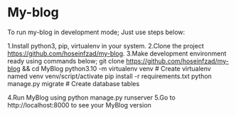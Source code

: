 # My-blog
To run my-blog in development mode; Just use steps below:

1.Install python3, pip, virtualenv in your system.
2.Clone the project https://github.com/hoseinfzad/my-blog.
3.Make development environment ready using commands below;
      git clone https://github.com/hoseinfzad/my-blog && cd MyBlog
      python3.10 -m virtualenv venv  # Create virtualenv named venv
      venv/script/activate
      pip install -r requirements.txt
      python manage.py migrate  # Create database tables
      
4.Run MyBlog using python manage.py runserver
5.Go to http://localhost:8000 to see your MyBlog version
